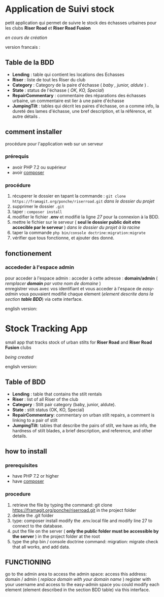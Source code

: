 # Application de Suivi stock 

petit application qui permet de suivre le stock des échasses urbaines pour les clubs **Riser Road** et **Riser Road Fusion** 


_en cours de création_ 

version francais : 

## Table de la BDD  

- **Lending** : table qui contient les locations des Echasses
- **Riser** : liste de tout les Riser du club 
- **Category** : Category de la paire d'échasse ( _baby , junior, aldute_ ) . 
- **State** : status de l'échasse ( _OK, KO, Special_) 
- **RepairCommentary** : commentaire des réparations des échasses urbaine, un commentaire est lier à une paire d'échasse
- **JumpingTilt** : tables qui décrit les paires d'échasse, on a comme info, la dureté des lames d'échasse, une bref description, et la référence, et autre détails . 

## comment installer 

procédure pour l'application web sur un serveur 

### prérequis

- avoir PHP 7.2 ou supérieur 
- avoir [composer](https://getcomposer.org/)  

### procédure 

1. récuperer le dossier en tapant la commande : `git clone https://framagit.org/ponche/riserroad.git` 
_dans le dossier du projet_ 
2. supprimer le dossier `.git`
3. taper : `composer install`
4. modifier le fichier **.env** et modifié la ligne _27_ pour la connexion à la BDD. 
5. mettre le fichier sur le serveur ( **seul le dossier public doit etre accecible par le serveur** ) 
_dans le dossier du projet à la racine_ 
6. taper la commande `php bin/console doctrine:migration:migrate` 
7. vérifier que tous fonctionne, et ajouter des donné. 


## fonctionement 

### accededer à l'espace admin 
pour acceder à l'espace admin : 
acceder à cette adresse : **domain/admin** ( _remplacer **domain** par votre nom de domaine_ )   
enregistrer vous avec vos identifiant et vous acceder à l'espace de _easy-admin_ vous pouvaient modifié chaque element (_element descrite dans la section **table BDD**_)   via cette interface. 


english version:

# Stock Tracking App
small app that tracks stock of urban stilts for **Riser Road** and **Riser Road Fusion** clubs

_being created_

english version:

## Table of BDD

- **Lending** : table that contains the stilt rentals
- **Riser** : list of all Riser of the club
- **Category** : Stilt pair category (baby, junior, aldute).
- **State** : stilt status (OK, KO, Special)
- **RepairCommentary**: commentary on urban stilt repairs, a comment is linking to a pair of stilt
- **JumpingTilt**: tables that describe the pairs of stilt, we have as info, the hardness of stilt blades, a brief description, and reference, and other details.

## how to install


### prerequisites

- have PHP 7.2 or higher
- have [composer](https://getcomposer.org/) 
### procedure

1. retrieve the file by typing the command: git clone https://framagit.org/ponche/riserroad.git in the project folder
2. delete the .git folder
3. type: composer install
modify the .env.local  file and modify line 27 to connect to the database.
4. put the file on the server ( **only the public folder must be accessible by the server** ) in the project folder at the root
5. type the php bin / console doctrine command: migration: migrate
check that all works, and add data.
## FUNCTIONING

go to the admin area
to access the admin space: access this address: domain / admin ( _replace domain with your domain name_ )
register with your username and access to the easy-admin space you could modify each element (element described in the section BDD table) via this interface.

